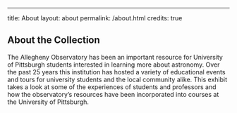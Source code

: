---
title: About
layout: about
permalink: /about.html
credits: true

## About the Collection
The Allegheny Observatory has been an important resource for University of Pittsburgh students interested in learning more about astronomy. Over the past 25 years this institution has hosted a variety of educational events and tours for university students and the local community alike. This exhibit takes a look at some of the experiences of students and professors and how the observatory’s resources have been incorporated into courses at the University of Pittsburgh.


